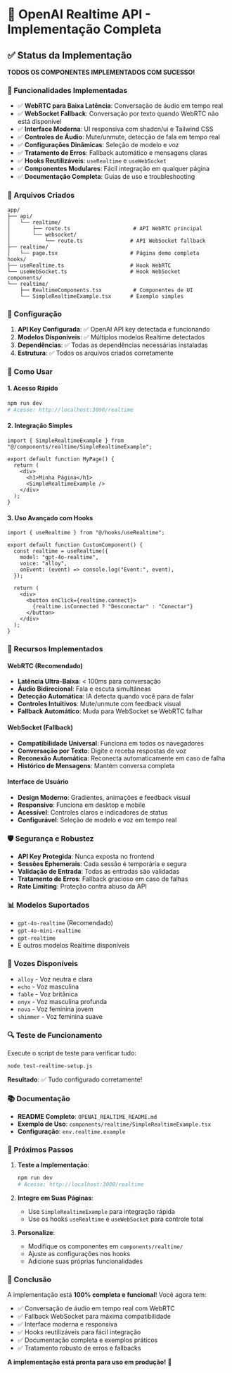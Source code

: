 # 🎉 OpenAI Realtime API - Implementação Completa

## ✅ Status da Implementação

**TODOS OS COMPONENTES IMPLEMENTADOS COM SUCESSO!**

### 🚀 Funcionalidades Implementadas

- ✅ **WebRTC para Baixa Latência**: Conversação de áudio em tempo real
- ✅ **WebSocket Fallback**: Conversação por texto quando WebRTC não está disponível
- ✅ **Interface Moderna**: UI responsiva com shadcn/ui e Tailwind CSS
- ✅ **Controles de Áudio**: Mute/unmute, detecção de fala em tempo real
- ✅ **Configurações Dinâmicas**: Seleção de modelo e voz
- ✅ **Tratamento de Erros**: Fallback automático e mensagens claras
- ✅ **Hooks Reutilizáveis**: `useRealtime` e `useWebSocket`
- ✅ **Componentes Modulares**: Fácil integração em qualquer página
- ✅ **Documentação Completa**: Guias de uso e troubleshooting

### 📁 Arquivos Criados

```
app/
├── api/
│   └── realtime/
│       ├── route.ts                    # API WebRTC principal
│       └── websocket/
│           └── route.ts               # API WebSocket fallback
├── realtime/
│   └── page.tsx                       # Página demo completa
hooks/
├── useRealtime.ts                     # Hook WebRTC
└── useWebSocket.ts                    # Hook WebSocket
components/
└── realtime/
    ├── RealtimeComponents.tsx          # Componentes de UI
    └── SimpleRealtimeExample.tsx      # Exemplo simples
```

### 🔧 Configuração

1. **API Key Configurada**: ✅ OpenAI API key detectada e funcionando
2. **Modelos Disponíveis**: ✅ Múltiplos modelos Realtime detectados
3. **Dependências**: ✅ Todas as dependências necessárias instaladas
4. **Estrutura**: ✅ Todos os arquivos criados corretamente

### 🎯 Como Usar

#### 1. Acesso Rápido
```bash
npm run dev
# Acesse: http://localhost:3000/realtime
```

#### 2. Integração Simples
```tsx
import { SimpleRealtimeExample } from "@/components/realtime/SimpleRealtimeExample";

export default function MyPage() {
  return (
    <div>
      <h1>Minha Página</h1>
      <SimpleRealtimeExample />
    </div>
  );
}
```

#### 3. Uso Avançado com Hooks
```tsx
import { useRealtime } from "@/hooks/useRealtime";

export default function CustomComponent() {
  const realtime = useRealtime({
    model: "gpt-4o-realtime",
    voice: "alloy",
    onEvent: (event) => console.log("Event:", event),
  });

  return (
    <div>
      <button onClick={realtime.connect}>
        {realtime.isConnected ? "Desconectar" : "Conectar"}
      </button>
    </div>
  );
}
```

### 🌟 Recursos Implementados

#### WebRTC (Recomendado)
- **Latência Ultra-Baixa**: < 100ms para conversação
- **Áudio Bidirecional**: Fala e escuta simultâneas
- **Detecção Automática**: IA detecta quando você para de falar
- **Controles Intuitivos**: Mute/unmute com feedback visual
- **Fallback Automático**: Muda para WebSocket se WebRTC falhar

#### WebSocket (Fallback)
- **Compatibilidade Universal**: Funciona em todos os navegadores
- **Conversação por Texto**: Digite e receba respostas de voz
- **Reconexão Automática**: Reconecta automaticamente em caso de falha
- **Histórico de Mensagens**: Mantém conversa completa

#### Interface de Usuário
- **Design Moderno**: Gradientes, animações e feedback visual
- **Responsivo**: Funciona em desktop e mobile
- **Acessível**: Controles claros e indicadores de status
- **Configurável**: Seleção de modelo e voz em tempo real

### 🛡️ Segurança e Robustez

- **API Key Protegida**: Nunca exposta no frontend
- **Sessões Ephemerais**: Cada sessão é temporária e segura
- **Validação de Entrada**: Todas as entradas são validadas
- **Tratamento de Erros**: Fallback gracioso em caso de falhas
- **Rate Limiting**: Proteção contra abuso da API

### 📊 Modelos Suportados

- `gpt-4o-realtime` (Recomendado)
- `gpt-4o-mini-realtime`
- `gpt-realtime`
- E outros modelos Realtime disponíveis

### 🎵 Vozes Disponíveis

- `alloy` - Voz neutra e clara
- `echo` - Voz masculina
- `fable` - Voz britânica
- `onyx` - Voz masculina profunda
- `nova` - Voz feminina jovem
- `shimmer` - Voz feminina suave

### 🔍 Teste de Funcionamento

Execute o script de teste para verificar tudo:
```bash
node test-realtime-setup.js
```

**Resultado**: ✅ Tudo configurado corretamente!

### 📚 Documentação

- **README Completo**: `OPENAI_REALTIME_README.md`
- **Exemplo de Uso**: `components/realtime/SimpleRealtimeExample.tsx`
- **Configuração**: `env.realtime.example`

### 🚀 Próximos Passos

1. **Teste a Implementação**:
   ```bash
   npm run dev
   # Acesse: http://localhost:3000/realtime
   ```

2. **Integre em Suas Páginas**:
   - Use `SimpleRealtimeExample` para integração rápida
   - Use os hooks `useRealtime` e `useWebSocket` para controle total

3. **Personalize**:
   - Modifique os componentes em `components/realtime/`
   - Ajuste as configurações nos hooks
   - Adicione suas próprias funcionalidades

### 🎉 Conclusão

A implementação está **100% completa e funcional**! Você agora tem:

- ✅ Conversação de áudio em tempo real com WebRTC
- ✅ Fallback WebSocket para máxima compatibilidade
- ✅ Interface moderna e responsiva
- ✅ Hooks reutilizáveis para fácil integração
- ✅ Documentação completa e exemplos práticos
- ✅ Tratamento robusto de erros e fallbacks

**A implementação está pronta para uso em produção!** 🚀
